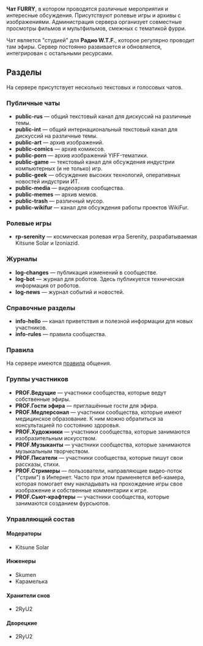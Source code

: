 **Чат FURRY**, в котором проводятся различные мероприятия и интересные обсуждения. Присутствуют ролевые игры и архивы с изображениями. Администрация сервера организует совместные просмотры фильмов и мультфильмов, смежных с тематикой фурри.

Чат является "студией" для **Радио W.T.F.**, которое регулярно проводит там эфиры. Сервер постоянно развивается и обновляется, интегрирован с остальными ресурсами.

## Разделы
На сервере присутствует несколько текстовых и голосовых чатов.

### Публичные чаты

* **public-rus** — общий текстовый канал для дискуссий на различные темы.
* **public-int** — общий интернациональный текстовый канал для дискуссий на различные темы.
* **public-art** — архив изображений.
* **public-comics** — архив комиксов.
* **public-porn** — архив изображений YIFF-тематики.
* **public-game** — текстовый канал для обсуждения индустрии компьютерных (и не только) игр.
* **public-geek** — обсуждение высоких технологий, оперативных новостей индустрии ИТ.
* **public-media** — видеоархив сообщества.
* **public-memes** — архив мемов.
* **public-trash** — различный мусор.
* **public-wikifur** — канал для обсуждения работы проектов WikiFur.

### Ролевые игры

* **rp-serenity** — космическая ролевая игра Serenity, разрабатываемая Kitsune Solar и Izoniazid.

### Журналы

* **log-changes** — публикация изменений в сообществе.
* **log-bot** — журнал для роботов. Здесь публикуется техническая информация от роботов.
* **log-news** — журнал событий и новостей.

### Справочные разделы

* **info-hello** — канал приветствия и полезной информации для новых участников.
* **info-rules** — правила сообщества.

### Правила

На сервере имеются [правила](https://metainfo.github.io/rules/) общения.

### Группы участников

* **PROF.Ведущие** — участники сообщества, которые ведут собственные эфиры.
* **PROF.Гости эфира** — приглашённые гости для эфира.
* **PROF.Медперсонал** — участники сообщества, которые имеют медицинское образование. К ним можно обратиться за консультацией по состоянию здоровья.
* **PROF.Художники** — участники сообщества, которые занимаются изобразительным искусством.
* **PROF.Музыканты** — участники сообщества, которые занимаются музыкальным творчеством.
* **PROF.Писатели** — участники сообщества, которые пишут свои рассказы, стихи.
* **PROF.Стримеры** — пользователи, направляющие видео-поток ("стрим") в Интернет. Часто при этом применяется веб-камера, которая помогает ему накладывать на прохождение игры свое изображение и собственные комментарии к игре.
* **PROF.Сьют-крафтеры** — участники сообщества, которые занимаются созданием фурсьютов.

### Управляющий состав

#### Модераторы

* Kitsune Solar

#### Инженеры

* Skumen
* Карамелька

#### Хранители снов

* 2RyU2

#### Дворецкие

* 2RyU2
